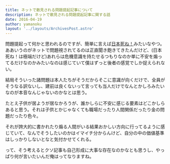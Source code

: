 ```yaml
---
title: ネットで散見される問題提起記事について
description: ネットで散見される問題提起記事に関する話
date: 2016-04-19
author: yamanoku
layout: '../layouts/ArchivesPost.astro'
---
```


問題提起って何かと思われるのですが、簡単に言えば[日本死ね！](http://anond.hatelabo.jp/20160215171759)みたいなやつ。ああいうのがネットで問題視されてるのは正直聞き飽きてきたんだけど、(日本死ね！は極端だけど)あれらは危機意識を持たせるつもりなのか単に不安を煽ってるだけなのかみたいなのは感じていて僕はずっと後者の感覚でしか捉えられない。

結局そういった諸問題は本人たちがそうだからそこに意識が向くだけで、全員がそうなる訳ないし、建前は良くないって言っても当人だけでなんとかしろみたいなのが本音なんじゃないのかなとは思う。

たとえ子供が居ようが居なかろうが、誰かしらに不安に感じる要素はどこかしらあると思う。それは子供とかじゃなくても職場だったり人間関係だったり金の問題だったり色々。

それが誇大的に書かれたり煽る人間がいる結果おかしい方向に行ってるように感じていて、なんでそうしたいのかはイマイチ分からんけど、自分の中の価値基準はしっかりしないとなと気付かせてくれる。

って、そう考えるとクソ記事も自己形成に大事な存在なのかなとも思うし、やっぱり何が言いたいんだ俺はってなりますね。
